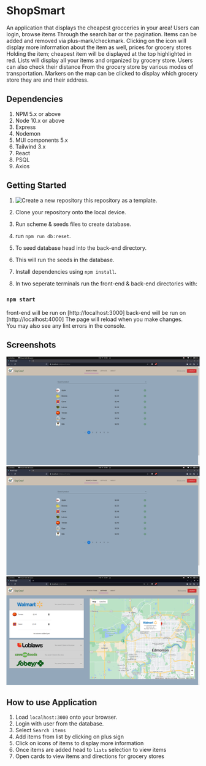 # ShopSmart 

An application that displays the cheapest grocceries in your area! Users can login, browse items 
Through the search bar or the pagination. Items can be added and removed via plus-mark/checkmark.
Clicking on the icon will display more information about the item as well, prices for grocery stores 
Holding the item; cheapest item will be displayed at the top highlighted in red.
Lists will display all your items and organized by grocery store. Users can also check their distance 
From the grocery store by various modes of transportation. Markers on the map can be clicked to display 
which grocery store they are and their address.    

## Dependencies 

1. NPM 5.x or above
2. Node 10.x or above
3. Express
4. Nodemon 
5. MUI components 5.x
6. Tailwind 3.x
7. React 
8. PSQL 
9. Axios 

## Getting Started 

1. ![Create](https://github.com/Sohaib-GO/ShopSmart) a new repository this repository as a template.
2. Clone your repository onto the local device.
3. Run scheme & seeds files to create database.
4. run `npm run db:reset`.
5. To seed database head into the back-end directory.
6. This will run the seeds in the database.
7. Install dependencies using `npm install`.

8. In two seperate terminals run the front-end & back-end directories with:

### `npm start` 

front-end will be run on [http://localhost:3000]
back-end will be run on [http://localhost:4000]
The page will reload when you make changes.\
You may also see any lint errors in the console.

## Screenshots 

![Main Page](https://github.com/Sohaib-GO/ShopSmart/blob/master/img/Grocery_items.png?raw=true)
![Search items list](https://github.com/Sohaib-GO/ShopSmart/blob/master/img/Grocery_items.png?raw=true)
![Display of users grocery list and map](https://github.com/Sohaib-GO/ShopSmart/blob/master/img/Lists.png?raw=true)


## How to use Application 
1. Load `localhost:3000` onto your browser.
2. Login with user from the database.
3. Select `Search items` 
4. Add items from list by clicking on plus sign
5. Click on icons of items to display more information
6. Once items are added head to `lists` selection to view items
7. Open cards to view items and directions for grocery stores 



